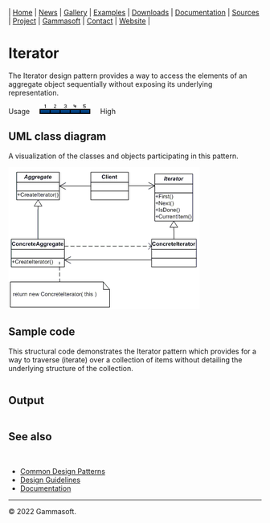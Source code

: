 | [Home](home.md) | [News](news.md) | [Gallery](gallery.md) | [Examples](examples.md) | [Downloads](downloads.md) | [Documentation](documentation.md) | [Sources](https://github.com/gammasoft71/xtd) | [Project](https://sourceforge.net/projects/xtdpro/) | [Gammasoft](gammasoft.md)  | [Contact](contact.md) | [Website](https://gammasoft71.wixsite.com/xtdpro) |

# Iterator

The Iterator design pattern provides a way to access the elements of an aggregate object sequentially without exposing its underlying representation.

Usage     ![Usage](pictures/usage5.png)     High

## UML class diagram

A visualization of the classes and objects participating in this pattern.

![diagram](pictures/diagrams/uml/design_patterns/iterator.png)

## Sample code

This structural code demonstrates the Iterator pattern which provides for a way to traverse (iterate) over a collection of items without detailing the underlying structure of the collection.

```c++

```

## Output

```

```

## See also
​
* [Common Design Patterns](common_design_patterns.md)
* [Design Guidelines](design_guidelines.md)
* [Documentation](documentation.md)

______________________________________________________________________________________________

© 2022 Gammasoft.

